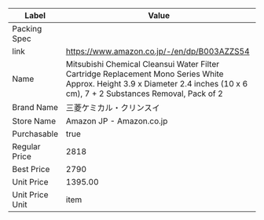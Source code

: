 | Label           | Value                                                                                                                                                                       |
| --------------- | --------------------------------------------------------------------------------------------------------------------------------------------------------------------------- |
| Packing Spec    |                                                                                                                                                                             |
| link            | https://www.amazon.co.jp/-/en/dp/B003AZZS54                                                                                                                                 |
| Name            | Mitsubishi Chemical Cleansui Water Filter Cartridge Replacement Mono Series White Approx. Height 3.9 x Diameter 2.4 inches (10 x 6 cm), 7 + 2 Substances Removal, Pack of 2 |
| Brand Name      | 三菱ケミカル・クリンスイ                                                                                                                                                                |
| Store Name      | Amazon JP - Amazon.co.jp                                                                                                                                                    |
| Purchasable     | true                                                                                                                                                                        |
| Regular Price   | 2818                                                                                                                                                                        |
| Best Price      | 2790                                                                                                                                                                        |
| Unit Price      | 1395.00                                                                                                                                                                     |
| Unit Price Unit | item                                                                                                                                                                        |
